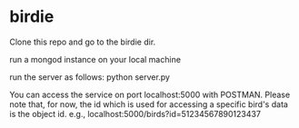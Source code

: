 # birdie

Clone this repo and go to the birdie dir.

run a mongod instance on your local machine

run the server as follows:
python server.py

You can access the service on port localhost:5000 with POSTMAN.
Please note that, for now, the id which is used for accessing a specific bird's data is the object id.
e.g., localhost:5000/birds?id=51234567890123437
